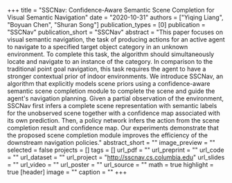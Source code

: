 +++
title = "SSCNav: Confidence-Aware Semantic Scene Completion for Visual Semantic Navigation"
date = "2020-10-31"
authors = ["Yiqing Liang", "Boyuan Chen", "Shuran Song"]
publication_types = [0]
publication = "SSCNav"
publication_short = "SSCNav"
abstract = "This paper focuses on visual semantic navigation, the task of producing actions for an active agent to navigate to a specified target object category in an unknown environment. To complete this task, the algorithm should simultaneously locate and navigate to an instance of the category. In comparison to the traditional point goal navigation, this task requires the agent to have a stronger contextual prior of indoor environments. We introduce SSCNav, an algorithm that explicitly models scene priors using a confidence-aware semantic scene completion module to complete the scene and guide the agent's navigation planning. Given a partial observation of the environment, SSCNav first infers a complete scene representation with semantic labels for the unobserved scene together with a confidence map associated with its own prediction. Then, a policy network infers the action from the scene completion result and confidence map. Our experiments demonstrate that the proposed scene completion module improves the efficiency of the downstream navigation policies."
abstract_short = ""
image_preview = ""
selected = false
projects = []
tags = []
url_pdf = ""
url_preprint = ""
url_code = ""
url_dataset = ""
url_project = "http://sscnav.cs.columbia.edu"
url_slides = ""
url_video = ""
url_poster = ""
url_source = ""
math = true
highlight = true
[header]
image = ""
caption = ""
+++
